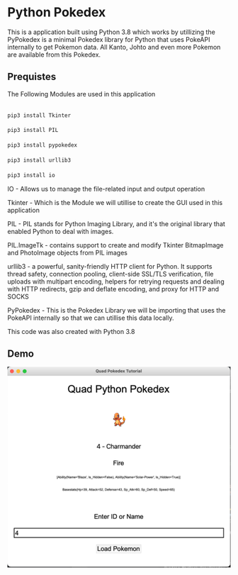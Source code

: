 # Python Pokedex

This is a application built using Python 3.8 which works by utillizing the PyPokedex is a minimal Pokedex library for Python that uses PokeAPI internally to get Pokemon data. All Kanto, Johto and even more Pokemon are available from this Pokedex.

## Prequistes 

The Following Modules are used in this application 

```python

pip3 install Tkinter 

pip3 install PIL 

pip3 install pypokedex 

pip3 install urllib3 

pip3 install io

```
IO  -  Allows us to manage the file-related input and output operation 


Tkinter - Which is the Module we will utillise to create the GUI used in this application 

PIL - PIL stands for Python Imaging Library, and it's the original library that enabled Python to deal with images.

PIL.ImageTk - contains support to create and modify Tkinter BitmapImage and PhotoImage objects from PIL images

urllib3 -  a powerful, sanity-friendly HTTP client for Python. It supports thread safety, connection pooling, client-side SSL/TLS verification, file uploads with multipart encoding, helpers for retrying requests and dealing with HTTP redirects, gzip and deflate encoding, and proxy for HTTP and SOCKS

PyPokedex - This is the Pokedex Library we will be importing that uses the PokeAPI internally so that we can utillise this data locally.

This code was also created with Python 3.8

## Demo 

![Img](img.png)